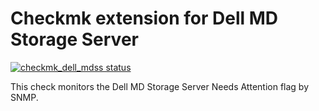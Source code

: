 # Checkmk extension for Dell MD Storage Server

<a href="https://github.com/jiuka/checkmk_dell_mdss/actions"><img alt="checkmk_dell_mdss status" src="https://github.com/jiuka/checkmk_dell_mdss/workflows/Build%20Checkmk%20package/badge.svg"></a>

This check monitors the Dell MD Storage Server Needs Attention flag by SNMP.
